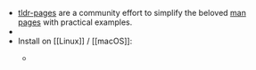 - [tldr-pages](https://tldr.sh) are a community effort to simplify the beloved [man pages](https://en.wikipedia.org/wiki/Man_page) with practical examples.
-
- Install on [[Linux]] / [[macOS]]:
	- ```bash
	  ```